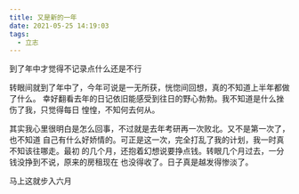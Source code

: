 ```yaml
---
title: 又是新的一年
date: 2021-05-25 14:19:03
tags:
  - 立志
---
```

到了年中才觉得不记录点什么还是不行
<!--more-->
转眼间就到了年中了，今年可说是一无所获，恍惚间回想，真的不知道上半年都做了什么。
幸好翻看去年的日记依旧能感受到往日的野心勃勃。我不知道是什么挫伤了我，只觉得每日
惶惶，不知何去何从。

其实我心里很明白是怎么回事，不过就是去年考研再一次败北。又不是第一次了，也不知道
自己有什么好娇情的。可正是这一次，完全打乱了我的计划，我一时真不知该往哪走。最初
的几个月，还抱着幻想说要挣点钱。转眼几个月过去，一分钱没挣到不说，原来的房租现在
也没得收了。日子真是越发得惨淡了。

马上这就步入六月
